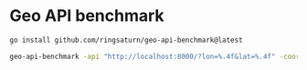 # Geo API benchmark

```bash
go install github.com/ringsaturn/geo-api-benchmark@latest
```

```bash
geo-api-benchmark -api "http://localhost:8000/?lon=%.4f&lat=%.4f" -coords lon,lat -qps 2000 -threads 100 -runs 1000 -timeout 1 -country JP
```
